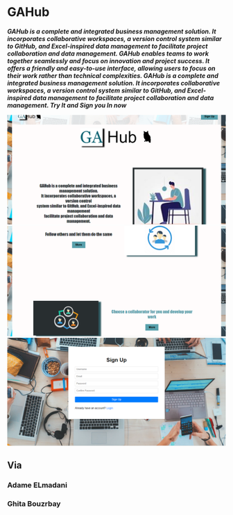 # GAHub

***GAHub is a complete and integrated business management solution. It incorporates collaborative workspaces, a version control system similar to GitHub, and Excel-inspired data management to facilitate project collaboration and data management. GAHub enables teams to work together seamlessly and focus on innovation and project success. It offers a friendly and easy-to-use interface, allowing users to focus on their work rather than technical complexities.  GAHub is a complete and integrated business management solution. It incorporates collaborative workspaces, a version control system similar to GitHub, and Excel-inspired data management to facilitate project collaboration and data management. Try It and Sign you In now***


<img src="https://github.com/ghbouzrbay/GAHub/blob/main/GAHub_Fron-end/PiC/GAHUB.png">
<img src="https://github.com/ghbouzrbay/GAHub/blob/main/GAHub_Fron-end/PiC/GAHUB1.png">
<img src="https://github.com/ghbouzrbay/GAHub/blob/main/GAHub_Fron-end/PiC/GAHUB3.png">


## Via
### Adame ELmadani
### Ghita Bouzrbay
